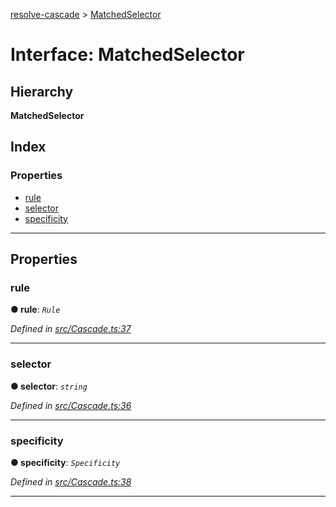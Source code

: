 [resolve-cascade](../README.md) > [MatchedSelector](../interfaces/resolve_cascade.matchedselector.md)

# Interface: MatchedSelector

## Hierarchy

**MatchedSelector**

## Index

### Properties

* [rule](resolve_cascade.matchedselector.md#rule)
* [selector](resolve_cascade.matchedselector.md#selector)
* [specificity](resolve_cascade.matchedselector.md#specificity)

---

## Properties

<a id="rule"></a>

###  rule

**●  rule**:  *`Rule`* 

*Defined in [src/Cascade.ts:37](https://github.com/linkedin/opticss/blob/d5d95b5/packages/resolve-cascade/src/Cascade.ts#L37)*

___

<a id="selector"></a>

###  selector

**●  selector**:  *`string`* 

*Defined in [src/Cascade.ts:36](https://github.com/linkedin/opticss/blob/d5d95b5/packages/resolve-cascade/src/Cascade.ts#L36)*

___

<a id="specificity"></a>

###  specificity

**●  specificity**:  *`Specificity`* 

*Defined in [src/Cascade.ts:38](https://github.com/linkedin/opticss/blob/d5d95b5/packages/resolve-cascade/src/Cascade.ts#L38)*

___

